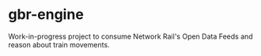 # gbr-engine

Work-in-progress project to consume Network Rail's Open Data Feeds and reason about train movements.
